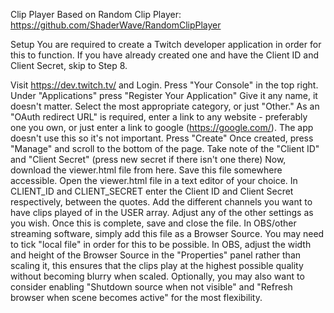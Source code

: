 Clip Player
Based on Random Clip Player: https://github.com/ShaderWave/RandomClipPlayer

Setup
You are required to create a Twitch developer application in order for this to function. If you have already created one and have the Client ID and Client Secret, skip to Step 8.

Visit https://dev.twitch.tv/ and Login.
Press "Your Console" in the top right.
Under "Applications" press "Register Your Application"
Give it any name, it doesn't matter. Select the most appropriate category, or just "Other."
As an "OAuth redirect URL" is required, enter a link to any website - preferably one you own, or just enter a link to google (https://google.com/). The app doesn't use this so it's not important.
Press "Create"
Once created, press "Manage" and scroll to the bottom of the page. Take note of the "Client ID" and "Client Secret" (press new secret if there isn't one there)
Now, download the viewer.html file from here. Save this file somewhere accessible.
Open the viewer.html file in a text editor of your choice.
In CLIENT_ID and CLIENT_SECRET enter the Client ID and Client Secret respectively, between the quotes.
Add the different channels you want to have clips played of in the USER array.
Adjust any of the other settings as you wish.
Once this is complete, save and close the file.
In OBS/other streaming software, simply add this file as a Browser Source. You may need to tick "local file" in order for this to be possible.
In OBS, adjust the width and height of the Browser Source in the "Properties" panel rather than scaling it, this ensures that the clips play at the highest possible quality without becoming blurry when scaled.
Optionally, you may also want to consider enabling "Shutdown source when not visible" and "Refresh browser when scene becomes active" for the most flexibility.
